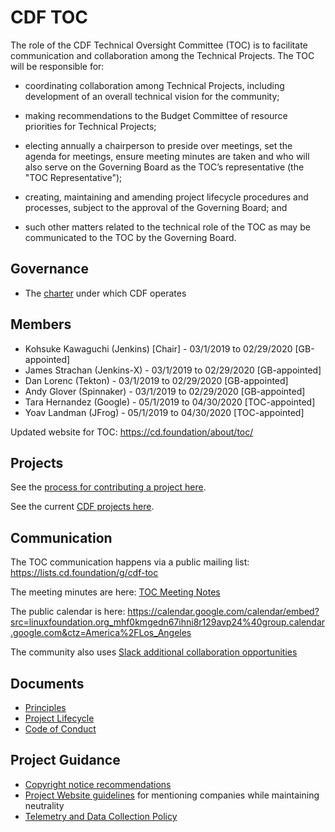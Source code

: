 # CDF TOC

The role of the CDF Technical Oversight Committee (TOC) is to facilitate communication and collaboration among the Technical Projects. The TOC will be responsible for:

- coordinating collaboration among Technical Projects, including development of an overall technical vision for the community;

- making recommendations to the Budget Committee of resource priorities for Technical Projects;

- electing annually a chairperson to preside over meetings, set the agenda for meetings, ensure meeting minutes are taken and who will also serve on the Governing Board as the TOC’s representative (the "TOC Representative");

- creating, maintaining and amending project lifecycle procedures and processes, subject to the approval of the Governing Board; and

- such other matters related to the technical role of the TOC as may be communicated to the TOC by the Governing Board.

## Governance

* The [charter](https://github.com/cdfoundation/charter/blob/master/CHARTER.md) under which CDF operates

## Members

* Kohsuke Kawaguchi (Jenkins) [Chair] - 03/1/2019 to 02/29/2020  [GB-appointed]
* James Strachan (Jenkins-X) - 03/1/2019 to 02/29/2020  [GB-appointed]
* Dan Lorenc (Tekton) - 03/1/2019 to 02/29/2020  [GB-appointed]
* Andy Glover (Spinnaker) - 03/1/2019 to 02/29/2020  [GB-appointed]
* Tara Hernandez (Google) - 05/1/2019 to 04/30/2020 [TOC-appointed]
* Yoav Landman (JFrog) - 05/1/2019 to 04/30/2020 [TOC-appointed]

Updated website for TOC: https://cd.foundation/about/toc/

## Projects

See the [process for contributing a project here](https://github.com/cdfoundation/toc/blob/master/PROJECT_LIFECYCLE.md).

See the current [CDF projects here](https://cd.foundation/projects/).

## Communication

The TOC communication happens via a public mailing list: https://lists.cd.foundation/g/cdf-toc

The meeting minutes are here: [TOC Meeting Notes](meeting_notes/TOC_Meeting_Notes.md)

The public calendar is here: https://calendar.google.com/calendar/embed?src=linuxfoundation.org_mhf0kmgedn67ihni8r129avp24%40group.calendar.google.com&ctz=America%2FLos_Angeles

The community also uses [Slack additional collaboration opportunities](https://join.slack.com/t/cdeliveryfdn/shared_invite/enQtNzk2OTgxNzY2NzkwLTQ3Zjg0OGJhZjdiMjlkMjZjZjJjN2EwZDg1Mjk3ODJkMzdmYjdmNTk0MWI2ZjI2MzgzNWExN2E3ZWExZGIyZDM)

## Documents
* [Principles](PRINCIPLES.md)
* [Project Lifecycle](PROJECT_LIFECYCLE.md)
* [Code of Conduct](CODE_OF_CONDUCT.md)

## Project Guidance

* [Copyright notice recommendations](https://github.com/cdfoundation/foundation/blob/master/copyright.md)
* [Project Website guidelines](https://github.com/cdfoundation/foundation/blob/master/project-website-guidelines.md) for mentioning companies while maintaining neutrality
* [Telemetry and Data Collection Policy](https://www.linuxfoundation.org/telemetry-data-policy/)

